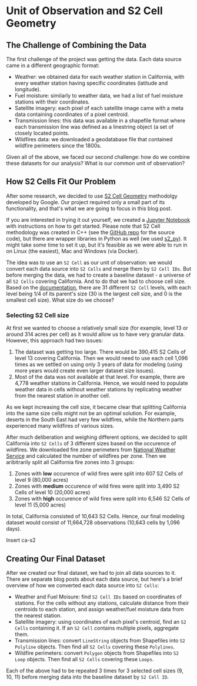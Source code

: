 # Unit of Observation and S2 Cell Geometry

## The Challenge of Combining the Data

The first challenge of the project was getting the data. Each data source came in a different geographic format:

- Weather: we obtained data for each weather station in California, with every weather station having specific coordinates (latitude and longitude).
- Fuel moisture: similarly to weather data, we had a list of fuel moisture stations with their coordinates.
- Satellite imagery: each pixel of each satellite image came with a meta data containing coordinates of a pixel centroid.
- Transmission lines: this data was available in a shapefile format where each transmission line was defined as a linestring object (a set of closely located points.
- Wildfires data: we downloaded a geodatabase file that contained wildfire perimeters since the 1800s. 

Given all of the above, we faced our second challenge: how do we combine these datasets for our analysis? What is our common unit of observation?

## How S2 Cells Fit Our Problem 
After some research, we decided to use [S2 Cell Geometry](http://s2geometry.io/) methodolgy developed by Google. Our project required only a small part of its functionality, and that's what we are going to focus in this blog post. 

If you are interested in trying it out yourself, we created a [Jupyter Notebook]() with instructions on how to get started. Please note that S2 Cell methodology was created in C++ (see the [GitHub repo](https://github.com/google/s2geometry/tree/master/src/s2) for the source code), but there are wrapper libraries in Python as well (we used [s2_py](https://pypi.org/project/s2-py/)). It might take some time to set it up, but it's feasible as we were able to run in on Linux (the easiest), Mac and Windows (via Docker).

The idea was to use an `S2 Cell` as our unit of observation: we would convert each data source into `S2 Cells` and merge them by `S2 Cell IDs`. But before merging the data, we had to create a baseline dataset - a universe of all `S2 Cells` covering California. And to do that we had to choose cell size. Based on the [documentation](http://s2geometry.io/resources/s2cell_statistics.html), there are 31 different `S2 Cell` levels, with each level being 1/4 of its parent's size (30 is the largest cell size, and 0 is the smallest cell size). What size do we choose? 

### Selecting S2 Cell size
At first we wanted to choose a relatively small size (for example, level 13 or around 314 acres per cell) as it would allow us to have very granular data. However, this approach had two issues: 

1. The dataset was getting too large. There would be 390,415 S2 Cells of level 13 covering California. Then we would need to use each cell 1,096 times as we settled on using only 3 years of data for modeling (using more years would create even larger dataset size issues). 
2. Most of the data was not available at that level. For example, there are 4,778 weather stations in California. Hence, we would need to populate weather data in cells without weather stations by replicating weather from the nearest station in another cell.

As we kept increasing the cell size, it became clear that splitting California into the same size cells might not be an optimal solution. For example, deserts in the South East had very few wildfires, while the Northern parts experienced many wildfires of various sizes. 

After much deliberation and weighing different options, we decided to split California into `S2 Cells` of 3 different sizes based on the occurence of wildfires. We downloaded fire zone perimeters from [National Weather Service](https://www.weather.gov/gis/FireZones) and calculated the number of wildfires per zone. Then we aribitrarily split all California fire zones into 3 groups: 

1. Zones with **low** occurence of wild fires were split into 607 S2 Cells of level 9 (80,000 acres)
2. Zones with **medium** occurence of wild fires were split into 3,490 S2 Cells of level 10 (20,000 acres)
3. Zones with **high** occurence of wild fires were split into 6,546 S2 Cells of level 11 (5,000 acres)

In total, California consisted of 10,643 S2 Cells. Hence, our final modeling dataset would consist of 11,664,728 observations (10,643 cells by 1,096 days).

Insert ca-s2

## Creating Our Final Dataset

After we created our final dataset, we had to join all data sources to it. There are separate blog posts about each data source, but here's a brief overview of how we converted each data source into `S2 Cells`:

- Weather and Fuel Moisure: find `S2 Cell IDs` based on coordinates of stations. For the cells without any stations, calculate distance from their centroids to each station, and assign weather/fuel moisture data from the nearest station.
- Satellite imagery: using coordinates of each pixel's centroid, find an `S2 Cells` containing it. If an `S2 Cell` contains multiple pixels, aggregate them.
- Transmission lines: convert `LineString` objects from Shapefiles into `S2 Polyline` objects. Then find all `S2 Cells` covering these `Polylines`.
- Wildfire perimeters: convert `Polygon` objects from Shapefiles into `S2 Loop` objects. Then find all `S2 Cells` covering these `Loops`.

Each of the above had to be repeated 3 times for 3 selected cell sizes (9, 10, 11) before merging data into the baseline dataset by `S2 Cell ID`.









